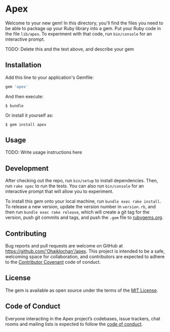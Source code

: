 # Apex

Welcome to your new gem! In this directory, you'll find the files you need to be able to package up your Ruby library into a gem. Put your Ruby code in the file `lib/apex`. To experiment with that code, run `bin/console` for an interactive prompt.

TODO: Delete this and the text above, and describe your gem

## Installation

Add this line to your application's Gemfile:

```ruby
gem 'apex'
```

And then execute:

    $ bundle

Or install it yourself as:

    $ gem install apex

## Usage

TODO: Write usage instructions here

## Development

After checking out the repo, run `bin/setup` to install dependencies. Then, run `rake spec` to run the tests. You can also run `bin/console` for an interactive prompt that will allow you to experiment.

To install this gem onto your local machine, run `bundle exec rake install`. To release a new version, update the version number in `version.rb`, and then run `bundle exec rake release`, which will create a git tag for the version, push git commits and tags, and push the `.gem` file to [rubygems.org](https://rubygems.org).

## Contributing

Bug reports and pull requests are welcome on GitHub at https://github.com/'Ohaiklochan'/apex. This project is intended to be a safe, welcoming space for collaboration, and contributors are expected to adhere to the [Contributor Covenant](http://contributor-covenant.org) code of conduct.

## License

The gem is available as open source under the terms of the [MIT License](https://opensource.org/licenses/MIT).

## Code of Conduct

Everyone interacting in the Apex project’s codebases, issue trackers, chat rooms and mailing lists is expected to follow the [code of conduct](https://github.com/'Ohaiklochan'/apex/blob/master/CODE_OF_CONDUCT.md).
